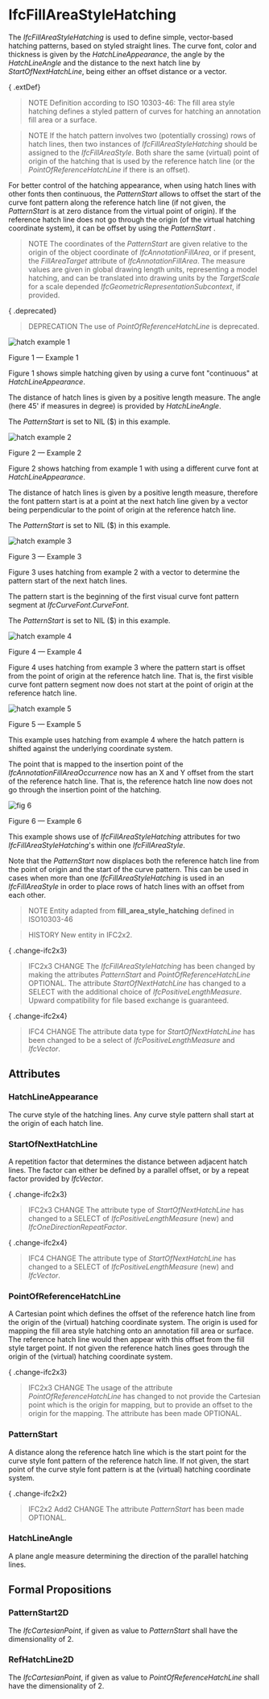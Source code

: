 # IfcFillAreaStyleHatching

The _IfcFillAreaStyleHatching_ is used to define simple, vector-based hatching patterns, based on styled straight lines. The curve font, color and thickness is given by the _HatchLineAppearance_, the angle by the _HatchLineAngle_ and the distance to the next hatch line by _StartOfNextHatchLine_, being either an offset distance or a vector.

{ .extDef}
> NOTE  Definition according to ISO 10303-46:
> The fill area style hatching defines a styled pattern of curves for hatching an annotation fill area or a surface.

> NOTE  If the hatch pattern involves two (potentially crossing) rows of hatch lines, then two instances of _IfcFillAreaStyleHatching_ should be assigned to the _IfcFillAreaStyle_. Both share the same (virtual) point of origin of the hatching that is used by the reference hatch line (or the _PointOfReferenceHatchLine_ if there is an offset).

For better control of the hatching appearance, when using hatch lines with other fonts then continuous, the _PatternStart_ allows to offset the start of the curve font pattern along the reference hatch line (if not given, the _PatternStart_ is at zero distance from the virtual point of origin). If the reference hatch line does not go through the origin (of the virtual hatching coordinate system), it can be offset by using the _PatternStart_ .

> NOTE  The coordinates of the _PatternStart_ are given relative to the origin of the object coordinate of _IfcAnnotationFillArea_, or if present, the _FillAreaTarget_ attribute of _IfcAnnotationFillArea_. The measure values are given in global drawing length units, representing a model hatching, and can be translated into drawing units by the _TargetScale_ for a scale depended _IfcGeometricRepresentationSubcontext_, if provided.

{ .deprecated}
> DEPRECATION  The use of _PointOfReferenceHatchLine_ is deprecated.

![hatch example 1](../../../../figures/ifcfillareastylehatching_fig1.gif)

Figure 1 &mdash; Example 1

Figure 1 shows simple hatching given by using a curve font "continuous" at <em>HatchLineAppearance</em>.

The distance of hatch lines is given by a positive length measure. The angle (here 45' if measures in degree) is provided by <em>HatchLineAngle</em>.

The <em>PatternStart</em> is set to NIL ($) in this example.

![hatch example 2](../../../../figures/ifcfillareastylehatching_fig2.gif)

Figure 2 &mdash; Example 2

Figure 2 shows hatching from example 1 with using a different curve font at <em>HatchLineAppearance</em>.

The distance of hatch lines is given by a positive length measure, therefore the font pattern start is at a point at the next hatch line given by a vector being perpendicular to the point of origin at the reference hatch line.

The <em>PatternStart</em> is set to NIL ($) in this example.

![hatch example 3](../../../../figures/ifcfillareastylehatching_fig3.gif)

Figure 3 &mdash; Example 3

Figure 3 uses hatching from example 2 with a vector to determine the pattern start of the next hatch lines.

The pattern start is the beginning of the first visual curve font pattern segment at <em>IfcCurveFont.CurveFont</em>.

The <em>PatternStart</em> is set to NIL ($) in this example.

![hatch example 4](../../../../figures/ifcfillareastylehatching_fig4.gif)

Figure 4 &mdash; Example 4

Figure 4 uses hatching from example 3 where the pattern start is offset from the point of origin at the reference hatch line. That is, the first visible curve font pattern segment now does not start at the point of origin at the reference hatch line.

![hatch example 5](../../../../figures/ifcfillareastylehatching_fig5.gif)

Figure 5 &mdash; Example 5

This example uses hatching from example 4 where the hatch pattern is shifted against the underlying coordinate system.

The point that is mapped to the insertion point of the <em>IfcAnnotationFillAreaOccurrence</em> now has an X and Y offset from the start of the reference hatch line. That is, the reference hatch line now does not go through the insertion point of the hatching.

![fig 6](../../../../figures/ifcfillareastylehatching_fig6.gif)

Figure 6 &mdash; Example 6

This example shows use of <em>IfcFillAreaStyleHatching</em> attributes for two <em>IfcFillAreaStyleHatching</em>'s within one <em>IfcFillAreaStyle</em>.

Note that the <em>PatternStart</em> now displaces both the reference hatch line from the point of origin and the start of the curve pattern. This can be used in cases when more than one <em>IfcFillAreaStyleHatching</em> is used in an <em>IfcFillAreaStyle</em> in order to place rows of hatch lines with an offset from each other.

> NOTE  Entity adapted from **fill_area_style_hatching** defined in ISO10303-46

> HISTORY  New entity in IFC2x2.

{ .change-ifc2x3}
> IFC2x3 CHANGE  The _IfcFillAreaStyleHatching_ has been changed by making the attributes _PatternStart_ and _PointOfReferenceHatchLine_ OPTIONAL. The attribute _StartOfNextHatchLine_ has changed to a SELECT with the additional choice of _IfcPositiveLengthMeasure_. Upward compatibility for file based exchange is guaranteed.

{ .change-ifc2x4}
> IFC4 CHANGE  The attribute data type for _StartOfNextHatchLine_ has been changed to be a select of _IfcPositiveLengthMeasure_ and _IfcVector_.

## Attributes

### HatchLineAppearance
The curve style of the hatching lines. Any curve style pattern shall start at the origin of each hatch line.

### StartOfNextHatchLine
A repetition factor that determines the distance between adjacent hatch lines. The factor can either be defined by a parallel offset, or by a repeat factor provided by _IfcVector_.

{ .change-ifc2x3}
> IFC2x3 CHANGE  The attribute type of _StartOfNextHatchLine_ has changed to a SELECT of _IfcPositiveLengthMeasure_ (new) and _IfcOneDirectionRepeatFactor_.

{ .change-ifc2x4}
> IFC4 CHANGE  The attribute type of _StartOfNextHatchLine_ has changed to a SELECT of _IfcPositiveLengthMeasure_ (new) and _IfcVector_.

### PointOfReferenceHatchLine
A Cartesian point which defines the offset of the reference hatch line from the origin of the (virtual) hatching coordinate system. The origin is used for mapping the fill area style hatching onto an annotation fill area or surface. The reference hatch line would then appear with this offset from the fill style target point.
If not given the reference hatch lines goes through the origin of the (virtual) hatching coordinate system.

{ .change-ifc2x3}
> IFC2x3 CHANGE  The usage of the attribute _PointOfReferenceHatchLine_ has changed to not provide the Cartesian point which is the origin for mapping, but to provide an offset to the origin for the mapping. The attribute has been made OPTIONAL.

### PatternStart
A distance along the reference hatch line which is the start point for the curve style font pattern of the reference hatch line.
If not given, the start point of the curve style font pattern is at the (virtual) hatching coordinate system.

{ .change-ifc2x2}
> IFC2x2 Add2 CHANGE The attribute _PatternStart_ has been made OPTIONAL.

### HatchLineAngle
A plane angle measure determining the direction of the parallel hatching lines.

## Formal Propositions

### PatternStart2D
The _IfcCartesianPoint_, if given as value to _PatternStart_ shall have the dimensionality of 2.

### RefHatchLine2D
The _IfcCartesianPoint_, if given as value to _PointOfReferenceHatchLine_ shall have the dimensionality of 2.
